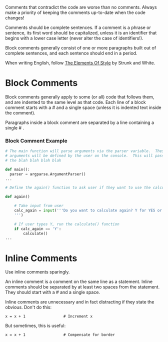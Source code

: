 Comments that contradict the code are worse than no comments. Always make a priority of keeping the comments up-to-date when the code changes!

Comments should be complete sentences. If a comment is a phrase or sentence, its first word should be capitalized, unless it is an identifier that begins with a lower case letter (never alter the case of identifiers!).

Block comments generally consist of one or more paragraphs built out of complete sentences, and each sentence should end in a period.

When writing English, follow [The Elements Of Style](https://faculty.washington.edu/heagerty/Courses/b572/public/StrunkWhite.pdf) by Strunk and White.


# Block Comments

Block comments generally apply to some (or all) code that follows them, and are indented to the same level as that code. Each line of a block comment starts with a # and a single space (unless it is indented text inside the comment).

Paragraphs inside a block comment are separated by a line containing a single # .

### Block Comment Example

```Python
# The main function will parse arguments via the parser variable.  These
# arguments will be defined by the user on the console.  This will pass
# the blah blah blah blah

def main():
  parser = argparse.ArgumentParser()
...

# Define the again() function to ask user if they want to use the calculator again

def again()

    # Take input from user
    calc_again = input('''Do you want to calculate again? Y for YES or N for NO.
    ''')

    # If user types Y, run the calculate() function
    if calc_again == 'Y':
        calculate()
...
```

# Inline Comments

Use inline comments sparingly.

An inline comment is a comment on the same line as a statement. Inline comments should be separated by at least two spaces from the statement. They should start with a # and a single space.

Inline comments are unnecessary and in fact distracting if they state the obvious. Don't do this:

`x = x + 1                 # Increment x`

But sometimes, this is useful:

`x = x + 1                 # Compensate for border`


